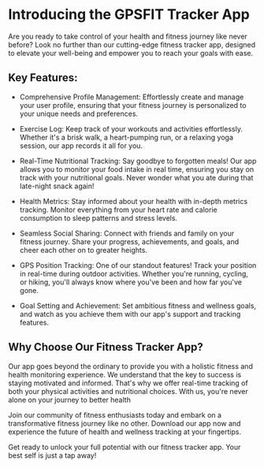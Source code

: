 # Introducing the GPSFIT Tracker App

Are you ready to take control of your health and fitness journey like never before? Look no further than our cutting-edge fitness tracker app, designed to elevate your well-being and empower you to reach your goals with ease.

## Key Features:

* Comprehensive Profile Management: Effortlessly create and manage your user profile, ensuring that your fitness journey is personalized to your unique needs and preferences.

* Exercise Log: Keep track of your workouts and activities effortlessly. Whether it's a brisk walk, a heart-pumping run, or a relaxing yoga session, our app records it all for you.

* Real-Time Nutritional Tracking: Say goodbye to forgotten meals! Our app allows you to monitor your food intake in real time, ensuring you stay on track with your nutritional goals. Never wonder what you ate during that late-night snack again!

* Health Metrics: Stay informed about your health with in-depth metrics tracking. Monitor everything from your heart rate and calorie consumption to sleep patterns and stress levels.

* Seamless Social Sharing: Connect with friends and family on your fitness journey. Share your progress, achievements, and goals, and cheer each other on to greater heights.

* GPS Position Tracking: One of our standout features! Track your position in real-time during outdoor activities. Whether you're running, cycling, or hiking, you'll always know where you've been and how far you've gone.

* Goal Setting and Achievement: Set ambitious fitness and wellness goals, and watch as you achieve them with our app's support and tracking features.

## Why Choose Our Fitness Tracker App?

Our app goes beyond the ordinary to provide you with a holistic fitness and health monitoring experience. We understand that the key to success is staying motivated and informed. That's why we offer real-time tracking of both your physical activities and nutritional choices. With us, you're never alone on your journey to better health

Join our community of fitness enthusiasts today and embark on a transformative fitness journey like no other. Download our app now and experience the future of health and wellness tracking at your fingertips.

Get ready to unlock your full potential with our fitness tracker app. Your best self is just a tap away!
